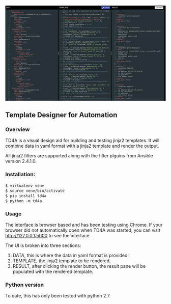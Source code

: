 ![screenshot](screenshot.png)
## Template Designer for Automation

### Overview

TD4A is a visual design aid for building and testing jinja2 templates.  It will combine data in yaml format with a jinja2 template and render the output.

All jinja2 filters are supported along with the filter plguins from Ansible version 2.4.1.0.

### Installation:

```
$ virtualenv venv
$ source venv/bin/activate
$ pip install td4a
$ python -m td4a
```

### Usage

The interface is browser based and has been testing using Chrome. If your browser did not automatically open when TD4A was started, you can visit http://127.0.0.1:5000 to see the interface.

The UI is broken into three sections:

1) DATA, this is where the data in yaml format is provided.
2) TEMPLATE, the jinja2 template to be rendered.
3) RESULT, after clicking the render button, the result pane will be populated with the rendered template.

### Python version

To date, this has only been tested with python 2.7.
